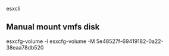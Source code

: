 esxcli

## Manual mount vmfs disk
esxcfg-volume -l
esxcfg-volume -M 5e48527f-69419182-0a22-38eaa78db520           
